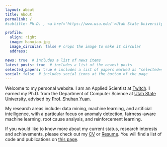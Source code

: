 ```yaml
---
layout: about
title: About
permalink: /
#subtitle: Ph.D. , <a href='https://www.usu.edu/'>Utah State University</a>. 

profile:
  align: right
  image: hanxiao.jpg
  image_circular: false # crops the image to make it circular
  address: 

news: true  # includes a list of news items
latest_posts: true  # includes a list of the newest posts
selected_papers: true # includes a list of papers marked as "selected={true}"
social: false  # includes social icons at the bottom of the page
---
```


Welcome to my personal website. I am an Applied Scientist at [Twitch](https://www.twitch.tv/). I earned my Ph.D. from the Department of Computer Science at [Utah State University](https://www.usu.edu/cs/), advised by [Prof. Shuhan Yuan](https://yuan.shuhan.org/).

My research areas include: data mining, machine learning, and artificial intelligence, with a particular focus on anomaly detection, fairness-aware machine learning, root cause analysis, and reinforcement learning.

If you would like to know more about my current status, research interests and achievements, please check out my [CV](https://github.com/hanxiao0607/Resume/blob/master/CV.pdf) or [Resume](https://github.com/hanxiao0607/Resume/blob/master/Resume.pdf). You will find a list of code and publications on [this page](https://hanxiao0607.github.io/publications/).

[//]: # (**Now I am looking for an internship or a full-time job.** If you can provide any information, please feel free to [contact me]&#40;mailto:hanxiao2099@gmail.com&#41;.)